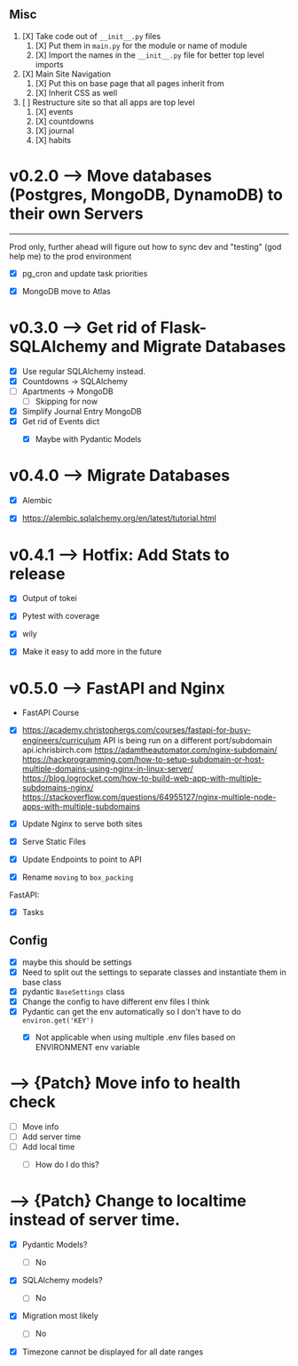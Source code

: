 ## Misc
1. [X] Take code out of `__init__.py` files
   1. [X] Put them in `main.py` for the module or name of module
   2. [X] Import the names in the `__init__.py` file for better top level imports
2. [X] Main Site Navigation
   1. [X] Put this on base page that all pages inherit from
   2. [X] Inherit CSS as well
3. [ ] Restructure site so that all apps are top level
      1. [X] events
      2. [X] countdowns
      3. [X] journal
      4. [X] habits



# v0.2.0 --> Move databases (Postgres, MongoDB, DynamoDB) to their own Servers
---
Prod only, further ahead will figure out how to sync dev and "testing" (god help me) to the prod environment
- [X] pg_cron and update task priorities
- [X] MongoDB move to Atlas



# v0.3.0 --> Get rid of Flask-SQLAlchemy and Migrate Databases
- [X] Use regular SQLAlchemy instead.
- [X] Countdowns -> SQLAlchemy
- [ ] Apartments -> MongoDB
  - [ ] Skipping for now
- [X] Simplify Journal Entry MongoDB
- [X] Get rid of Events dict
  - [X] Maybe with Pydantic Models



# v0.4.0 --> Migrate Databases
- [X] Alembic
- [X] https://alembic.sqlalchemy.org/en/latest/tutorial.html



# v0.4.1 --> Hotfix: Add Stats to release
- [X] Output of tokei
- [X] Pytest with coverage
- [X] wily
- [X] Make it easy to add more in the future



# v0.5.0 --> FastAPI and Nginx
- FastAPI Course
- [X] https://academy.christophergs.com/courses/fastapi-for-busy-engineers/curriculum
API is being run on a different port/subdomain
api.ichrisbirch.com
https://adamtheautomator.com/nginx-subdomain/
https://hackprogramming.com/how-to-setup-subdomain-or-host-multiple-domains-using-nginx-in-linux-server/
https://blog.logrocket.com/how-to-build-web-app-with-multiple-subdomains-nginx/
https://stackoverflow.com/questions/64955127/nginx-multiple-node-apps-with-multiple-subdomains

- [X] Update Nginx to serve both sites 
- [X] Serve Static Files
- [X] Update Endpoints to point to API
- [X] Rename `moving` to `box_packing`

FastAPI:
- [X] Tasks

## Config
  - [X] maybe this should be settings
  - [X] Need to split out the settings to separate classes and instantiate them in base class
  - [X] pydantic `BaseSettings` class
  - [X] Change the config to have different env files I think
  - [X] Pydantic can get the env automatically so I don't have to do `environ.get('KEY')`
    - [X] Not applicable when using multiple .env files based on ENVIRONMENT env variable



# --> {Patch} Move info to health check
- [ ] Move info
- [ ] Add server time
- [ ] Add local time
  - [ ] How do I do this?


# --> {Patch} Change to localtime instead of server time.
- [X] Pydantic Models?
  - [ ] No
- [X] SQLAlchemy models?
  - [ ] No
- [X] Migration most likely
  - [ ] No
- [X] Timezone cannot be displayed for all date ranges


